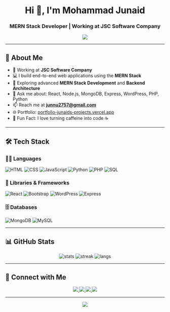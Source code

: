 <h1 align="center">Hi 👋, I'm Mohammad Junaid</h1>
<h3 align="center">MERN Stack Developer | Working at JSC Software Company</h3>

<p align="center">
  <img src="https://readme-typing-svg.herokuapp.com?font=Fira+Code&duration=4000&pause=1000&center=true&width=435&lines=Full+Stack+Web+Developer;React+Specialist;Open+Source+Contributor;Tech+Enthusiast+%F0%9F%92%BB" />
</p>

---

## 🚀 About Me

- 💼 Working at **JSC Software Company**
- 💻 I build end-to-end web applications using the **MERN Stack**
- 🌱 Exploring advanced **MERN Stack Development** and **Backend Architecture**
- 💬 Ask me about: React, Node.js, MongoDB, Express, WordPress, PHP, Python
- 📫 Reach me at **junnu2757@gmail.com**
- 🌐 Portfolio: [portfolio-junaids-projects.vercel.app](https://portfolio-junaids-projects-006ff7f4.vercel.app/)
- 🧳 Fun Fact: I love turning caffeine into code ☕

---

## 🛠️ Tech Stack

### 👨‍💻 Languages
![HTML](https://img.shields.io/badge/HTML5-E34F26?style=flat&logo=html5&logoColor=white)
![CSS](https://img.shields.io/badge/CSS3-%231572B6.svg?style=flat&logo=css3&logoColor=white)
![JavaScript](https://img.shields.io/badge/JavaScript-%23323330.svg?style=flat&logo=javascript)
![Python](https://img.shields.io/badge/Python-3776AB.svg?style=flat&logo=python&logoColor=white)
![PHP](https://img.shields.io/badge/PHP-777BB4.svg?style=flat&logo=php&logoColor=white)
![SQL](https://img.shields.io/badge/SQL-4479A1.svg?style=flat&logo=mysql&logoColor=white)

### 🧰 Libraries & Frameworks
![React](https://img.shields.io/badge/React-%2320232a.svg?style=flat&logo=react&logoColor=%2361DAFB)
![Bootstrap](https://img.shields.io/badge/Bootstrap-563D7C.svg?style=flat&logo=bootstrap&logoColor=white)
![WordPress](https://img.shields.io/badge/WordPress-21759B.svg?style=flat&logo=wordpress&logoColor=white)
![Express](https://img.shields.io/badge/Express.js-404D59.svg?style=flat)

### 🗄️ Databases
![MongoDB](https://img.shields.io/badge/MongoDB-%2347A248.svg?style=flat&logo=mongodb&logoColor=white)
![MySQL](https://img.shields.io/badge/MySQL-%2300f.svg?style=flat&logo=mysql&logoColor=white)

---

## 📊 GitHub Stats
<p align="center">
  <img src="https://github-readme-stats.vercel.app/api?username=junaid1506&show_icons=true&theme=radical" alt="stats"/>
  <img src="https://github-readme-streak-stats.herokuapp.com/?user=junaid1506&theme=radical" alt="streak"/>
  <img src="https://github-readme-stats.vercel.app/api/top-langs/?username=junaid1506&layout=compact&theme=radical" alt="langs"/>
</p>

---

## 🔗 Connect with Me
<p align="center">
  <a href="https://www.linkedin.com/in/mohammad-junaid-a13275319/" target="_blank">
    <img src="https://img.shields.io/badge/LinkedIn-%230077B5.svg?style=flat&logo=linkedin&logoColor=white" />
  </a>
  <a href="https://portfolio-junaids-projects-006ff7f4.vercel.app/" target="_blank">
    <img src="https://img.shields.io/badge/Portfolio-%23000000.svg?style=flat&logo=firefox&logoColor=white" />
  </a>
  <a href="mailto:junnu2757@gmail.com">
    <img src="https://img.shields.io/badge/Gmail-D14836?style=flat&logo=gmail&logoColor=white" />
  </a>
  <a href="https://github.com/junaid1506" target="_blank">
    <img src="https://img.shields.io/badge/GitHub-100000?style=flat&logo=github&logoColor=white" />
  </a>
</p>

---

<p align="center">
  <img src="https://quotes-github-readme.vercel.app/api?type=horizontal&theme=dark" />
</p>
